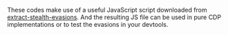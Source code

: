 These codes make use of a useful JavaScript script downloaded from [extract-stealth-evasions](https://github.com/berstend/puppeteer-extra/tree/master/packages/extract-stealth-evasions).
And the resulting JS file can be used in pure CDP implementations or to test the evasions in your devtools.

